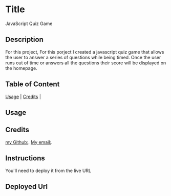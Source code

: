  # Title
  JavaScript Quiz Game
 ## Description
 For this project, For this porject I created a javascript quiz game that allows the user to answer a series of questions while being timed. Once the user runs out of time or answers all the questions their score will be displayed on the homepage. 

 ## Table of Content
 [Usage](#usage) |
 [Credits](#credits) |
 ## Usage
 

 ## Credits
 [my Github:](https://www.github.com/Grady253).
 [My email:](mailto:Grady.andre2@gmail.com).

 ## Instructions
 You'll need to deploy it from the live URL

 ## Deployed Url
 
